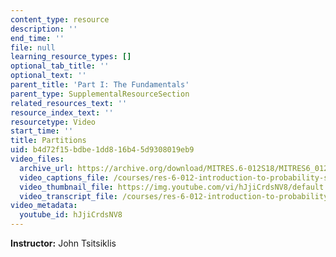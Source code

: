 ```yaml
---
content_type: resource
description: ''
end_time: ''
file: null
learning_resource_types: []
optional_tab_title: ''
optional_text: ''
parent_title: 'Part I: The Fundamentals'
parent_type: SupplementalResourceSection
related_resources_text: ''
resource_index_text: ''
resourcetype: Video
start_time: ''
title: Partitions
uid: b4d72f15-bdbe-1dd8-16b4-5d9308019eb9
video_files:
  archive_url: https://archive.org/download/MITRES.6-012S18/MITRES6_012S18_L04-07_300k.mp4
  video_captions_file: /courses/res-6-012-introduction-to-probability-spring-2018/1d06eb58a7fd5a5eb1f2b089b1ded14f_hJjiCrdsNV8.vtt
  video_thumbnail_file: https://img.youtube.com/vi/hJjiCrdsNV8/default.jpg
  video_transcript_file: /courses/res-6-012-introduction-to-probability-spring-2018/6b52ed8d6905188a98b4c989f12852e2_hJjiCrdsNV8.pdf
video_metadata:
  youtube_id: hJjiCrdsNV8
---
```


**Instructor:** John Tsitsiklis